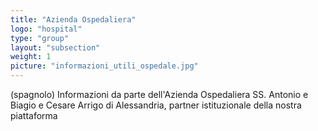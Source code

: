 ```yaml
---
title: "Azienda Ospedaliera"
logo: "hospital"
type: "group"
layout: "subsection"
weight: 1
picture: "informazioni_utili_ospedale.jpg"
---
```


(spagnolo) Informazioni da parte dell'Azienda Ospedaliera SS. Antonio e Biagio e Cesare Arrigo di Alessandria, partner istituzionale della nostra piattaforma
